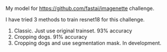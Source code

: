 My model for https://github.com/fastai/imagenette challenge.

I have tried 3 methods to train resnet18 for this challenge. 
1. Classic. Just use original trainset. 93% accuracy
2. Cropping dogs. 91% accuracy
3. Cropping dogs and use segmentation mask. In development.
